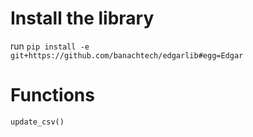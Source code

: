 # Install the library
run `pip install -e git+https://github.com/banachtech/edgarlib#egg=Edgar`

# Functions
`update_csv()`

